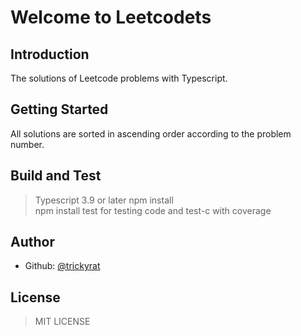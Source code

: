 # Welcome to Leetcodets

## Introduction

The solutions of Leetcode problems with Typescript.  

## Getting Started

All solutions are sorted in ascending order according to the problem number.  

## Build and Test

> Typescript 3.9 or later
> npm install  
> npm install test for testing code and test-c with coverage


## Author

- Github: [@trickyrat](https://github.com/trickyrat)

## License

> MIT LICENSE
